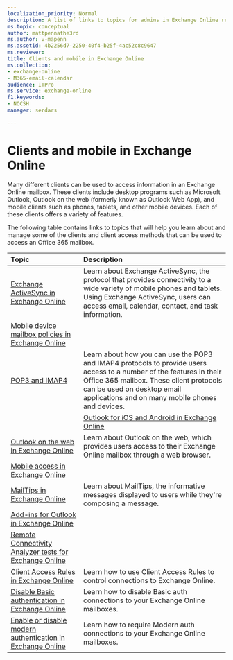 ```yaml
---
localization_priority: Normal
description: A list of links to topics for admins in Exchange Online related to clients an mobile access to mailboxes.
ms.topic: conceptual
author: mattpennathe3rd
ms.author: v-mapenn
ms.assetid: 4b2256d7-2250-40f4-b25f-4ac52c8c9647
ms.reviewer: 
title: Clients and mobile in Exchange Online
ms.collection: 
- exchange-online
- M365-email-calendar
audience: ITPro
ms.service: exchange-online
f1.keywords:
- NOCSH
manager: serdars

---
```


# Clients and mobile in Exchange Online

Many different clients can be used to access information in an Exchange Online mailbox. These clients include desktop programs such as Microsoft Outlook, Outlook on the web (formerly known as Outlook Web App), and mobile clients such as phones, tablets, and other mobile devices. Each of these clients offers a variety of features.

The following table contains links to topics that will help you learn about and manage some of the clients and client access methods that can be used to access an Office 365 mailbox.

|**Topic**|**Description**|
|:-----|:-----|
|[Exchange ActiveSync in Exchange Online](exchange-activesync/exchange-activesync.md)|Learn about Exchange ActiveSync, the protocol that provides connectivity to a wide variety of mobile phones and tablets. Using Exchange ActiveSync, users can access email, calendar, contact, and task information.|
|[Mobile device mailbox policies in Exchange Online](exchange-activesync/mobile-device-mailbox-policies.md)||
|[POP3 and IMAP4](pop3-and-imap4/pop3-and-imap4.md)|Learn about how you can use the POP3 and IMAP4 protocols to provide users access to a number of the features in their Office 365 mailbox. These client protocols can be used on desktop email applications and on many mobile phones and devices.|
||[Outlook for iOS and Android in Exchange Online](outlook-for-ios-and-android/outlook-for-ios-and-android.md)|
|[Outlook on the web in Exchange Online](outlook-on-the-web/outlook-on-the-web.md)|Learn about Outlook on the web, which provides users access to their Exchange Online mailbox through a web browser.|
|[Mobile access in Exchange Online](mobile-access/mobile-access.md)||
|[MailTips in Exchange Online](mailtips/mailtips.md)|Learn about MailTips, the informative messages displayed to users while they're composing a message.|
|[Add-ins for Outlook in Exchange Online](add-ins-for-outlook/add-ins-for-outlook.md)||
|[Remote Connectivity Analyzer tests for Exchange Online](remote-connectivity-analyzer-tests.md)||
|[Client Access Rules in Exchange Online](client-access-rules/client-access-rules.md)|Learn how to use Client Access Rules to control connections to Exchange Online.|
|[Disable Basic authentication in Exchange Online](disable-basic-authentication-in-exchange-online.md)|Learn how to disable Basic auth connections to your Exchange Online mailboxes.|
|[Enable or disable modern authentication in Exchange Online](enable-or-disable-modern-authentication-in-exchange-online.md)|Learn how to require Modern auth connections to your Exchange Online mailboxes.|
